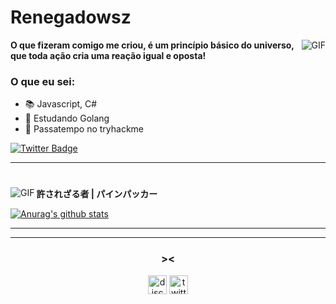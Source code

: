 
#                                                                    Renegadowsz

<img align="right" alt="GIF" src="https://pa1.narvii.com/6376/ea035b97ab5a57e92d0d342d36423c463268722b_hq.gif"/>

**O que fizeram comigo me criou, é um princípio básico do universo, que toda ação cria uma reação igual e oposta!** 

### O que eu sei:

- 📚 Javascript, C#
- 📖 Estudando Golang
- 📌 Passatempo no tryhackme


[![Twitter Badge](https://img.shields.io/badge/-@ogrenegado7-2ccce9?style=flat-square&labelColor=2ccce9&logo=twitter&logoColor=white&link=https://twitter.com/ogrenegado7)](https://twitter.com/ogrenegado7) 



---
#

<img align="left" alt="GIF" src="https://pa1.narvii.com/7219/a879c417b3ea626b57b73c198761ce5d1e7510bar1-320-227_00.gif" />


**許されざる者 | パインパッカー**


[![Anurag's github stats](https://github-readme-stats.vercel.app/api?username=ogrenegado7)](https://github.com/anuraghazra/github-readme-stats)


---

---

<h3 align="center">><</h3>
<p align="center">
<a href="/" target="blank"><img align="center" src="https://simpleicons.org/icons/discord.svg" alt="discord" height="30" width="30"/></a>
<a href="https://twitter.com/ogrenegado7" target="blank"><img align="center" src="https://simpleicons.org/icons/twitter.svg" alt="twitter" height="30" width="30"/></a>

 
